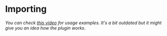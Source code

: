 # Importing

_You can check [this video](https://youtu.be/1W-CCbrzG_0) for usage examples. It's a bit outdated but it might give you an idea how the plugin works_.

<!-- child-list -->

